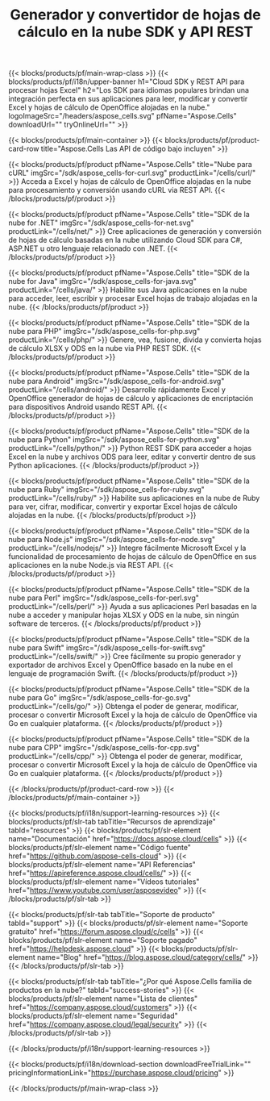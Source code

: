 ﻿---
title:  Generador y convertidor de hojas de cálculo en la nube SDK y API REST
description:  Los SDK para idiomas populares brindan una integración perfecta en sus aplicaciones para leer, modificar y convertir Excel y hojas de cálculo de OpenOffice alojadas en la nube
weight: 10
url: /es/family
---
{{< blocks/products/pf/main-wrap-class >}}
{{< blocks/products/pf/i18n/upper-banner h1="Cloud SDK y REST API para procesar hojas Excel" h2="Los SDK para idiomas populares brindan una integración perfecta en sus aplicaciones para leer, modificar y convertir Excel y hojas de cálculo de OpenOffice alojadas en la nube." logoImageSrc="/headers/aspose_cells.svg" pfName="Aspose.Cells" downloadUrl="" tryOnlineUrl="" >}}

{{< blocks/products/pf/main-container >}}
{{< blocks/products/pf/product-card-row title="Aspose.Cells Las API de código bajo incluyen" >}}

{{< blocks/products/pf/product pfName="Aspose.Cells" title="Nube para cURL" imgSrc="/sdk/aspose_cells-for-curl.svg" productLink="/cells/curl/" >}}
Acceda a Excel y hojas de cálculo de OpenOffice alojadas en la nube para procesamiento y conversión usando cURL via REST API.
{{< /blocks/products/pf/product >}}

{{< blocks/products/pf/product pfName="Aspose.Cells" title="SDK de la nube for .NET" imgSrc="/sdk/aspose_cells-for-net.svg" productLink="/cells/net/" >}}
Cree aplicaciones de generación y conversión de hojas de cálculo basadas en la nube utilizando Cloud SDK para C#, ASP.NET u otro lenguaje relacionado con .NET.
{{< /blocks/products/pf/product >}}

{{< blocks/products/pf/product pfName="Aspose.Cells" title="SDK de la nube for Java" imgSrc="/sdk/aspose_cells-for-java.svg" productLink="/cells/java/" >}}
Habilite sus Java aplicaciones en la nube para acceder, leer, escribir y procesar Excel hojas de trabajo alojadas en la nube.
{{< /blocks/products/pf/product >}}

{{< blocks/products/pf/product pfName="Aspose.Cells" title="SDK de la nube para PHP" imgSrc="/sdk/aspose_cells-for-php.svg" productLink="/cells/php/" >}}
Genere, vea, fusione, divida y convierta hojas de cálculo XLSX y ODS en la nube via PHP REST SDK.
{{< /blocks/products/pf/product >}}

{{< blocks/products/pf/product pfName="Aspose.Cells" title="SDK de la nube para Android" imgSrc="/sdk/aspose_cells-for-android.svg" productLink="/cells/android/" >}}
Desarrolle rápidamente Excel y OpenOffice generador de hojas de cálculo y aplicaciones de encriptación para dispositivos Android usando REST API.
{{< /blocks/products/pf/product >}}

{{< blocks/products/pf/product pfName="Aspose.Cells" title="SDK de la nube para Python" imgSrc="/sdk/aspose_cells-for-python.svg" productLink="/cells/python/" >}}
Python REST SDK para acceder a hojas Excel en la nube y archivos ODS para leer, editar y convertir dentro de sus Python aplicaciones.
{{< /blocks/products/pf/product >}}

{{< blocks/products/pf/product pfName="Aspose.Cells" title="SDK de la nube para Ruby" imgSrc="/sdk/aspose_cells-for-ruby.svg" productLink="/cells/ruby/" >}}
Habilite sus aplicaciones en la nube de Ruby para ver, cifrar, modificar, convertir y exportar Excel hojas de cálculo alojadas en la nube.
{{< /blocks/products/pf/product >}}

{{< blocks/products/pf/product pfName="Aspose.Cells" title="SDK de la nube para Node.js" imgSrc="/sdk/aspose_cells-for-node.svg" productLink="/cells/nodejs/" >}}
Integre fácilmente Microsoft Excel y la funcionalidad de procesamiento de hojas de cálculo de OpenOffice en sus aplicaciones en la nube Node.js via REST API.
{{< /blocks/products/pf/product >}}

{{< blocks/products/pf/product pfName="Aspose.Cells" title="SDK de la nube para Perl" imgSrc="/sdk/aspose_cells-for-perl.svg" productLink="/cells/perl/" >}}
Ayuda a sus aplicaciones Perl basadas en la nube a acceder y manipular hojas XLSX y ODS en la nube, sin ningún software de terceros.
{{< /blocks/products/pf/product >}}

{{< blocks/products/pf/product pfName="Aspose.Cells" title="SDK de la nube para Swift" imgSrc="/sdk/aspose_cells-for-swift.svg" productLink="/cells/swift/" >}}
Cree fácilmente su propio generador y exportador de archivos Excel y OpenOffice basado en la nube en el lenguaje de programación Swift.
{{< /blocks/products/pf/product >}}

{{< blocks/products/pf/product pfName="Aspose.Cells" title="SDK de la nube para Go" imgSrc="/sdk/aspose_cells-for-go.svg" productLink="/cells/go/" >}}
Obtenga el poder de generar, modificar, procesar o convertir Microsoft Excel y la hoja de cálculo de OpenOffice via Go en cualquier plataforma.
{{< /blocks/products/pf/product >}}

{{< blocks/products/pf/product pfName="Aspose.Cells" title="SDK de la nube para CPP" imgSrc="/sdk/aspose_cells-for-cpp.svg" productLink="/cells/cpp/" >}}
Obtenga el poder de generar, modificar, procesar o convertir Microsoft Excel y la hoja de cálculo de OpenOffice via Go en cualquier plataforma.
{{< /blocks/products/pf/product >}}

{{< /blocks/products/pf/product-card-row >}}
{{< /blocks/products/pf/main-container >}}

{{< blocks/products/pf/i18n/support-learning-resources >}}
{{< blocks/products/pf/slr-tab tabTitle="Recursos de aprendizaje" tabId="resources" >}}
{{< blocks/products/pf/slr-element name="Documentación" href="https://docs.aspose.cloud/cells" >}}
{{< blocks/products/pf/slr-element name="Código fuente" href="https://github.com/aspose-cells-cloud" >}}
{{< blocks/products/pf/slr-element name="API Referencias" href="https://apireference.aspose.cloud/cells/" >}}
{{< blocks/products/pf/slr-element name="Vídeos tutoriales" href="https://www.youtube.com/user/asposevideo" >}}
{{< /blocks/products/pf/slr-tab >}}

{{< blocks/products/pf/slr-tab tabTitle="Soporte de producto" tabId="support" >}}
{{< blocks/products/pf/slr-element name="Soporte gratuito" href="https://forum.aspose.cloud/c/cells" >}}
{{< blocks/products/pf/slr-element name="Soporte pagado" href="https://helpdesk.aspose.cloud" >}}
{{< blocks/products/pf/slr-element name="Blog" href="https://blog.aspose.cloud/category/cells/" >}}
{{< /blocks/products/pf/slr-tab >}}

{{< blocks/products/pf/slr-tab tabTitle="¿Por qué Aspose.Cells familia de productos en la nube?" tabId="success-stories" >}}
{{< blocks/products/pf/slr-element name="Lista de clientes" href="https://company.aspose.cloud/customers" >}}
{{< blocks/products/pf/slr-element name="Seguridad" href="https://company.aspose.cloud/legal/security" >}}
{{< /blocks/products/pf/slr-tab >}}

{{< /blocks/products/pf/i18n/support-learning-resources >}}

{{< blocks/products/pf/i18n/download-section downloadFreeTrialLink="" pricingInformationLink="https://purchase.aspose.cloud/pricing" >}}

{{< /blocks/products/pf/main-wrap-class >}}
